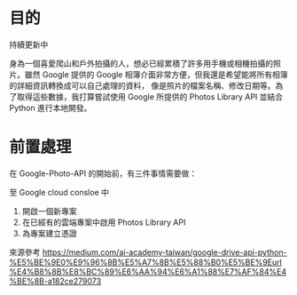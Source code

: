 # 目的
持續更新中

身為一個喜愛爬山和戶外拍攝的人，想必已經累積了許多用手機或相機拍攝的照片。雖然 Google 提供的 Google 相簿介面非常方便，但我還是希望能將所有相簿的詳細資訊轉換成可以自己處理的資料，
像是照片的檔案名稱、修改日期等。為了取得這些數據，我打算嘗試使用 Google 所提供的 Photos Library API 並結合 Python 進行本地開發。

# 前置處理
在 Google-Photo-API 的開始前，有三件事情需要做：

至 Google cloud consloe 中
1. 開啟一個新專案
2. 在已經有的雲端專案中啟用 Photos Library API
3. 為專案建立憑證

來源參考 https://medium.com/ai-academy-taiwan/google-drive-api-python-%E5%BE%9E0%E9%96%8B%E5%A7%8B%E5%88%B0%E5%BE%9Eurl%E4%B8%8B%E8%BC%89%E6%AA%94%E6%A1%88%E7%AF%84%E4%BE%8B-a182ce279073




